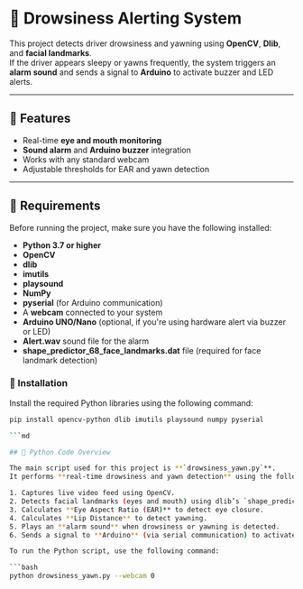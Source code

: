 # 🚗 Drowsiness Alerting System

This project detects driver drowsiness and yawning using **OpenCV**, **Dlib**, and **facial landmarks**.  
If the driver appears sleepy or yawns frequently, the system triggers an **alarm sound** and sends a signal to **Arduino** to activate buzzer and LED alerts.

---

## 🧠 Features
- Real-time **eye and mouth monitoring**
- **Sound alarm** and **Arduino buzzer** integration
- Works with any standard webcam
- Adjustable thresholds for EAR and yawn detection

---

## 🧩 Requirements

Before running the project, make sure you have the following installed:

- **Python 3.7 or higher**
- **OpenCV**
- **dlib**
- **imutils**
- **playsound**
- **NumPy**
- **pyserial** (for Arduino communication)
- A **webcam** connected to your system
- **Arduino UNO/Nano** (optional, if you're using hardware alert via buzzer or LED)
- **Alert.wav** sound file for the alarm
- **shape_predictor_68_face_landmarks.dat** file (required for face landmark detection)

### 🔧 Installation

Install the required Python libraries using the following command:

```bash
pip install opencv-python dlib imutils playsound numpy pyserial

```md

## 🧠 Python Code Overview

The main script used for this project is **`drowsiness_yawn.py`**.  
It performs **real-time drowsiness and yawn detection** using the following steps:

1. Captures live video feed using OpenCV.  
2. Detects facial landmarks (eyes and mouth) using dlib’s `shape_predictor_68_face_landmarks.dat`.  
3. Calculates **Eye Aspect Ratio (EAR)** to detect eye closure.  
4. Calculates **Lip Distance** to detect yawning.  
5. Plays an **alarm sound** when drowsiness or yawning is detected.  
6. Sends a signal to **Arduino** (via serial communication) to activate LED or buzzer when drowsiness is detected.

To run the Python script, use the following command:

```bash
python drowsiness_yawn.py --webcam 0


